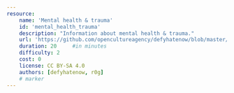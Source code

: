 ```yaml
---
resource:
    name: 'Mental health & trauma'
    id: 'mental_health_trauma'    
    description: "Information about mental health & trauma."
    url: 'https://github.com/opencultureagency/defyhatenow/blob/master/CAMEROON/SocialMedia-FieldGuide/mental%20healt%20trauma.pdf'
    duration: 20     #in minutes
    difficulty: 2
    cost: 0      
    license: CC BY-SA 4.0
    authors: [defyhatenow, r0g]
    # marker
---
```

